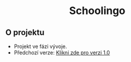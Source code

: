 <h1 align="center">Schoolingo</h1>

## O projektu
- Projekt ve fázi vývoje.
- Předchozí verze: [Klikni zde pro verzi 1.0](https://github.com/MasT3r1k/Schoolingo/tree/1.0-old)